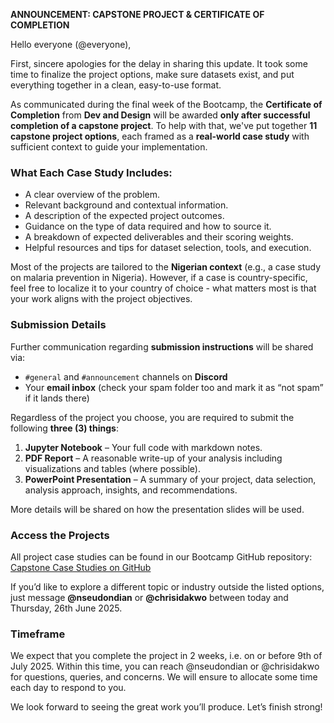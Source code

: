 **ANNOUNCEMENT: CAPSTONE PROJECT & CERTIFICATE OF COMPLETION**

Hello everyone (@everyone),

First, sincere apologies for the delay in sharing this update. It took some time to finalize the project options, make sure datasets exist, and put everything together in a clean, easy-to-use format.

As communicated during the final week of the Bootcamp, the **Certificate of Completion** from **Dev and Design** will be awarded **only after successful completion of a capstone project**. To help with that, we've put together **11 capstone project options**, each framed as a **real-world case study** with sufficient context to guide your implementation.

### What Each Case Study Includes:

* A clear overview of the problem.
* Relevant background and contextual information.
* A description of the expected project outcomes.
* Guidance on the type of data required and how to source it.
* A breakdown of expected deliverables and their scoring weights.
* Helpful resources and tips for dataset selection, tools, and execution.

Most of the projects are tailored to the **Nigerian context** (e.g., a case study on malaria prevention in Nigeria). However, if a case is country-specific, feel free to localize it to your country of choice - what matters most is that your work aligns with the project objectives.

### Submission Details

Further communication regarding **submission instructions** will be shared via:

* `#general` and `#announcement` channels on **Discord**
* Your **email inbox** (check your spam folder too and mark it as “not spam” if it lands there)

Regardless of the project you choose, you are required to submit the following **three (3) things**:

1. **Jupyter Notebook** – Your full code with markdown notes.
2. **PDF Report** – A reasonable write-up of your analysis including visualizations and tables (where possible).
3. **PowerPoint Presentation** – A summary of your project, data selection, analysis approach, insights, and recommendations.

More details will be shared on how the presentation slides will be used.

### Access the Projects

All project case studies can be found in our Bootcamp GitHub repository:
[Capstone Case Studies on GitHub](https://github.com/chrisidakwo/devdesign-DS-bootcamp-cohort-1/tree/main/Case%20Studies)

If you’d like to explore a different topic or industry outside the listed options, just message **@nseudondian** or **@chrisidakwo** between today and Thursday, 26th June 2025.

### Timeframe

We expect that you complete the project in 2 weeks, i.e. on or before 9th of July 2025. Within this time, you can reach @nseudondian or @chrisidakwo for questions, queries, and concerns. We will ensure to allocate some time each day to respond to you.

We look forward to seeing the great work you’ll produce. Let’s finish strong!
